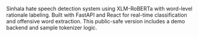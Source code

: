 Sinhala hate speech detection system using XLM-RoBERTa with word-level rationale labeling. Built with FastAPI and React for real-time classification and offensive word extraction. This public-safe version includes a demo backend and sample tokenizer logic.
